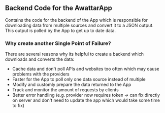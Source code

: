 ## Backend Code for the AwattarApp

Contains the code for the backend of the App which is responsible for downloading data from multiple sources and convert it to a JSON output. This output is polled by the App to get up to date data.

### Why create another Single Point of Failure?
There are several reasons why its helpful to create a backend which downloads and converts the data:

* Cache data and don't poll APIs and websites too often which may cause problems with the providers
* Faster for the App to poll only one data source instead of multiple
* Modify and customly prepare the data returned to the App
* Track and monitor the amount of requests by clients
* Better error handling (e.g. provider now requires token -> can fix directly on server and don't need to update the app which would take some time to fix)